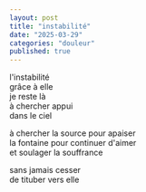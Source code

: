 ```yaml
---
layout: post
title: "instabilité"
date: "2025-03-29"
categories: "douleur"
published: true
---
```


l'instabilité  
grâce à elle  
je reste là  
à chercher appui  
dans le ciel  

à chercher la source pour apaiser  
la fontaine pour continuer d'aimer  
et soulager la souffrance  

sans jamais cesser  
de tituber vers elle  
